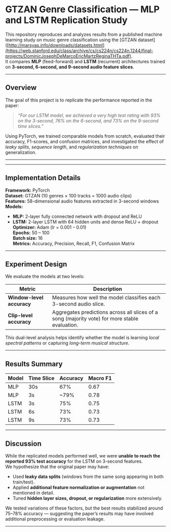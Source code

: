 # GTZAN Genre Classification — MLP and LSTM Replication Study

This repository reproduces and analyzes results from a published machine learning study on music genre classification using the [GTZAN dataset]([http://marsyas.info/downloads/datasets.html](https://web.stanford.edu/class/archive/cs/cs224n/cs224n.1244/final-projects/DominicJosephDeMarcoEricMartzReginaTHTa.pdf).  
It compares **MLP** (feed-forward) and **LSTM** (recurrent) architectures trained on **3-second, 6-second, and 9-second audio feature slices**.

---

## Overview

The goal of this project is to replicate the performance reported in the paper:

> *“For our LSTM model, we achieved a very high test rating with 93% on the 3-second, 76% on the 6-second, and 73% on the 9-second time slices.”*

Using PyTorch, we trained comparable models from scratch, evaluated their accuracy, F1-scores, and confusion matrices, and investigated the effect of *leaky splits*, *sequence length*, and *regularization techniques* on generalization.

---


---

## Implementation Details

**Framework:** PyTorch  
**Dataset:** GTZAN (10 genres × 100 tracks = 1000 audio clips)  
**Features:** 58-dimensional audio features extracted in 3-second windows  
**Models:**  
- **MLP:** 2-layer fully connected network with dropout and ReLU  
- **LSTM:** 2-layer LSTM with 64 hidden units and dense ReLU + dropout  
**Optimizer:** Adam (lr = 0.001 – 0.01)  
**Epochs:** 50 – 100  
**Batch size:** 16  
**Metrics:** Accuracy, Precision, Recall, F1, Confusion Matrix  

---

## Experiment Design

We evaluate the models at two levels:

| Metric | Description |
|---------|--------------|
| **Window-level accuracy** | Measures how well the model classifies each 3-second audio slice. |
| **Clip-level accuracy** | Aggregates predictions across all slices of a song (majority vote) for more stable evaluation. |

This dual-level analysis helps identify whether the model is learning *local spectral patterns* or capturing *long-term musical structure*.

---

## Results Summary

| Model | Time Slice | Accuracy | Macro F1 |
|--------|-------------|-----------|----------|
| MLP | 30s | 67% | 0.67 |
| MLP | 3s | ~79% | 0.78 |
| LSTM | 3s | 75% | 0.75 |
| LSTM | 6s | 73% | 0.73 |
| LSTM | 9s | 73% | 0.73 |

---

## Discussion

While the replicated models performed well, we were **unable to reach the reported 93% test accuracy** for the LSTM on 3-second features.  
We hypothesize that the original paper may have:
- Used **leaky data splits** (windows from the same song appearing in both train/test).  
- Applied **additional feature normalization or augmentation** not mentioned in detail.  
- Tuned **hidden layer sizes, dropout, or regularization** more extensively.  

We tested variations of these factors, but the best results stabilized around 75–78% accuracy — suggesting the paper’s results may have involved additional preprocessing or evaluation leakage.

---


